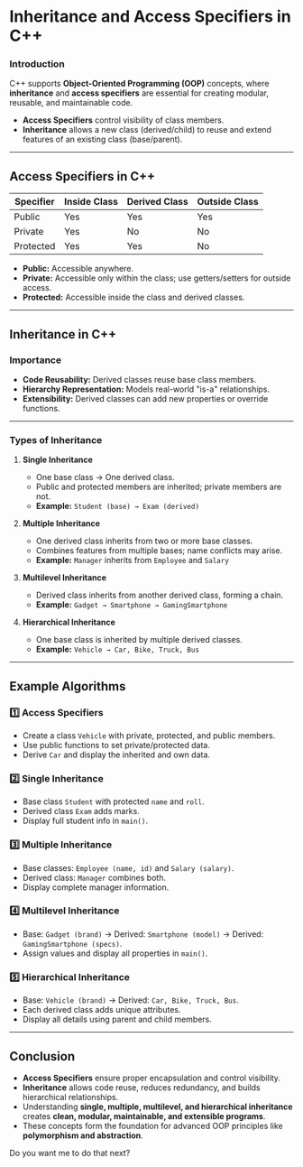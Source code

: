 
# Inheritance and Access Specifiers in C++

### Introduction

C++ supports **Object-Oriented Programming (OOP)** concepts, where **inheritance** and **access specifiers** are essential for creating modular, reusable, and maintainable code.

* **Access Specifiers** control visibility of class members.
* **Inheritance** allows a new class (derived/child) to reuse and extend features of an existing class (base/parent).

---

## Access Specifiers in C++

| Specifier | Inside Class | Derived Class | Outside Class |
| --------- | ------------ | ------------- | ------------- |
| Public    | Yes          | Yes           | Yes           |
| Private   | Yes          | No            | No            |
| Protected | Yes          | Yes           | No            |

* **Public:** Accessible anywhere.
* **Private:** Accessible only within the class; use getters/setters for outside access.
* **Protected:** Accessible inside the class and derived classes.

---

## Inheritance in C++

### Importance

* **Code Reusability:** Derived classes reuse base class members.
* **Hierarchy Representation:** Models real-world "is-a" relationships.
* **Extensibility:** Derived classes can add new properties or override functions.

---

### Types of Inheritance

1. **Single Inheritance**

   * One base class → One derived class.
   * Public and protected members are inherited; private members are not.
   * **Example:** `Student (base) → Exam (derived)`

2. **Multiple Inheritance**

   * One derived class inherits from two or more base classes.
   * Combines features from multiple bases; name conflicts may arise.
   * **Example:** `Manager` inherits from `Employee` and `Salary`

3. **Multilevel Inheritance**

   * Derived class inherits from another derived class, forming a chain.
   * **Example:** `Gadget → Smartphone → GamingSmartphone`

4. **Hierarchical Inheritance**

   * One base class is inherited by multiple derived classes.
   * **Example:** `Vehicle → Car, Bike, Truck, Bus`

---

## Example Algorithms

### 1️⃣ Access Specifiers

* Create a class `Vehicle` with private, protected, and public members.
* Use public functions to set private/protected data.
* Derive `Car` and display the inherited and own data.

### 2️⃣ Single Inheritance

* Base class `Student` with protected `name` and `roll`.
* Derived class `Exam` adds marks.
* Display full student info in `main()`.

### 3️⃣ Multiple Inheritance

* Base classes: `Employee (name, id)` and `Salary (salary)`.
* Derived class: `Manager` combines both.
* Display complete manager information.

### 4️⃣ Multilevel Inheritance

* Base: `Gadget (brand)` → Derived: `Smartphone (model)` → Derived: `GamingSmartphone (specs)`.
* Assign values and display all properties in `main()`.

### 5️⃣ Hierarchical Inheritance

* Base: `Vehicle (brand)` → Derived: `Car, Bike, Truck, Bus`.
* Each derived class adds unique attributes.
* Display all details using parent and child members.

---

## Conclusion

* **Access Specifiers** ensure proper encapsulation and control visibility.
* **Inheritance** allows code reuse, reduces redundancy, and builds hierarchical relationships.
* Understanding **single, multiple, multilevel, and hierarchical inheritance** creates **clean, modular, maintainable, and extensible programs**.
* These concepts form the foundation for advanced OOP principles like **polymorphism and abstraction**.



Do you want me to do that next?
